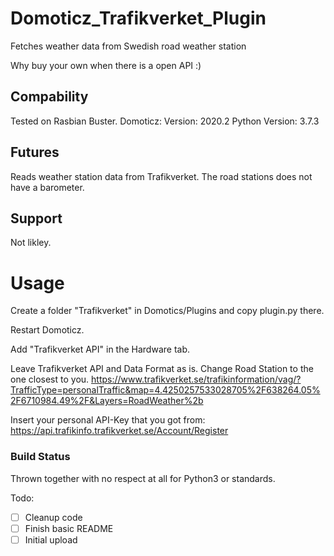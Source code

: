 # Domoticz_Trafikverket_Plugin
Fetches weather data from Swedish road weather station

Why buy your own when there is a open API :)

## Compability
Tested on Rasbian Buster.
Domoticz:
Version: 2020.2
Python Version: 3.7.3 

## Futures
Reads weather station data from Trafikverket.
The road stations does not have a barometer.

## Support
Not likley.

# Usage
Create a folder "Trafikverket" in Domotics/Plugins and copy plugin.py there.

Restart Domoticz.

Add "Trafikverket API" in the Hardware tab.

Leave Trafikverket API and Data Format as is.
Change Road Station to the one closest to you.
https://www.trafikverket.se/trafikinformation/vag/?TrafficType=personalTraffic&map=4.4250257533028705%2F638264.05%2F6710984.49%2F&Layers=RoadWeather%2b

Insert your personal API-Key that you got from:
https://api.trafikinfo.trafikverket.se/Account/Register


### Build Status
Thrown together with no respect at all for Python3 or standards.

Todo\:
- [ ] Cleanup code
- [ ] Finish basic README
- [ ] Initial upload
